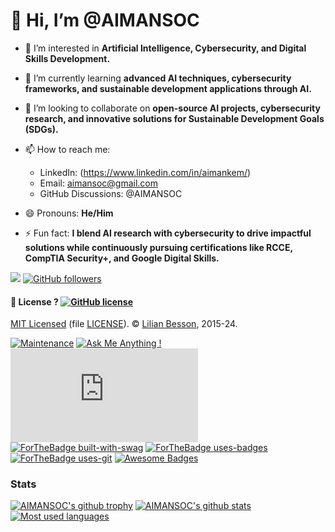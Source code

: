 # 👋 Hi, I’m @AIMANSOC

- 👀 I’m interested in **Artificial Intelligence, Cybersecurity, and Digital Skills Development.**  
- 🌱 I’m currently learning **advanced AI techniques, cybersecurity frameworks, and sustainable development applications through AI.**  
- 💞️ I’m looking to collaborate on **open-source AI projects, cybersecurity research, and innovative solutions for Sustainable Development Goals (SDGs).**  
- 📫 How to reach me:  
  - LinkedIn: (https://www.linkedin.com/in/aimankem/)
  - Email: [aimansoc@gmail.com](#)  
  - GitHub Discussions: @AIMANSOC  

- 😄 Pronouns: **He/Him**  
- ⚡ Fun fact: **I blend AI research with cybersecurity to drive impactful solutions while continuously pursuing certifications like RCCE, CompTIA Security+, and Google Digital Skills.**  

![](https://komarev.com/ghpvc/?username=AIMANSOC)
[![GitHub followers](https://img.shields.io/github/followers/AIMANSOC.svg?style=social&label=Follow&maxAge=2592000#annee=BlackLotus)](https://github.com/AIMANSOC?tab=followers)
<!---
AIMANSOC/AIMANSOC is a ✨ special ✨ repository because its `README.md` (this file) appears on your GitHub profile.
You can click the Preview link to take a look at your changes.
--->
#### 📜 License ? [![GitHub license](https://img.shields.io/github/license/AIMANSOC/AIMANSOC.svg?going-to=PhD-Md)](https://github.com/AIMANSOC/AIMANSOC/blob/master/LICENSE)
[MIT Licensed](https://lbesson.mit-license.org/) (file [LICENSE](LICENSE)).
© [Lilian Besson](https://GitHub.com/AIMANSOC), 2015-24.

[![Maintenance](https://img.shields.io/badge/Maintained%3F-yes-green.svg)](https://GitHub.com/AIMANSOC/AIMANSOC/graphs/commit-activity)
[![Ask Me Anything !](https://img.shields.io/badge/Ask%20me-anything-1abc9c.svg)](https://GitHub.com/AIMANSOC/ama&leaving=house)
[![Analytics](https://ga-beacon.appspot.com/UA-38514290-17/github.com/AIMANSOC/AIMANSOC/README.md?pixel)](https://GitHub.com/AIMANSOC/AIMANSOC/)
[![ForTheBadge built-with-swag](http://ForTheBadge.com/images/badges/built-with-swag.svg)](https://GitHub.com/AIMANSOC/&going=house)
[![ForTheBadge uses-badges](http://ForTheBadge.com/images/badges/uses-badges.svg)](http://ForTheBadge.com)
[![ForTheBadge uses-git](http://ForTheBadge.com/images/badges/uses-git.svg?min=13)](https://GitHub.com/)
[![Awesome Badges](https://img.shields.io/badge/badges-awesome-green.svg?hack=yes)](https://github.com/AIMANSOC/badges)

### Stats
[![AIMANSOC's github trophy](https://github-profile-trophy.vercel.app/?username=AIMANSOC&row=1&no-bg=true)](https://github.com/ryo-ma/github-profile-trophy)
[![AIMANSOC's github stats](https://github-readme-stats.vercel.app/api?username=AIMANSOC&theme=blue-green&show_icons=true)](https://github.com/anuraghazra/github-readme-stats)
[![Most used languages](https://github-readme-stats.vercel.app/api/top-langs/?username=AIMANSOC&theme=blue-green&layout=compact)](https://github.com/anuraghazra/github-readme-stats)



